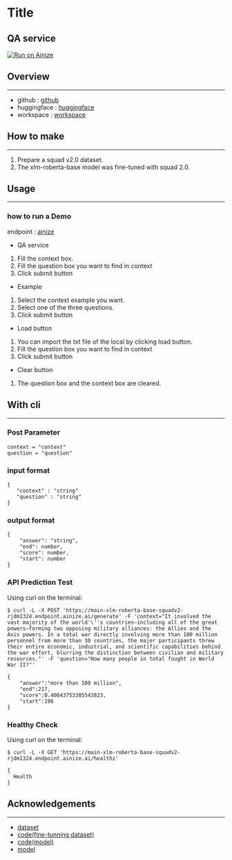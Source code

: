# Title
QA service
---
[![Run on Ainize](https://ainize.ai/images/run_on_ainize_button.svg)](https://ainize.web.app/redirect?git_repo=https://github.com/rjdm1324/xlm-roberta-base-squadv2)
## Overview
---
- github : [github](https://github.com/rjdm1324/xlm-roberta-base-squadv2)
- huggingface : [huggingface](https://huggingface.co/seongju/squadv2-xlm-roberta-base)
- workspace : [workspace](https://ainize.ai/workspace/create?imageId=hnj95592adzr02xPTqss&git=https://github.com/rjdm1324/xlm-roberta-base-squadv2-workspace)

## How to make
----
1. Prepare a squad v2.0 dataset.
2. The xlm-roberta-base model was fine-tuned with squad 2.0.

## Usage
---
### how to run a Demo


endpoint : [ainize](https://main-xlm-roberta-base-squadv2-rjdm1324.endpoint.ainize.ai/)
- QA service
1. Fill the context box.
2. Fill the question box you want to find in context
3. Click submit button
- Example
1. Select the context example you want.
2. Select one of the three questions.
3. Click submit button
- Load button
1. You can import the txt file of the local by clicking load button.
2. Fill the question box you want to find in context
3. Click submit button
- Clear button
1. The question box and the context box are cleared.


## With cli
---
### Post Parameter


```
context = "context"
question = "question"
```

### input format
```
{
   "context" : "string"
   "question" : "string"
}
```
### output format

```
{
    "answer": "string",
    "end": number,
    "score": number,
    "start": number
}
```

### API Prediction Test

Using curl on the terminal:

```
$ curl -L -X POST 'https://main-xlm-roberta-base-squadv2-rjdm1324.endpoint.ainize.ai/generate' -F 'context="It involved the vast majority of the world'\''s countries—including all of the great powers—forming two opposing military alliances: the Allies and the Axis powers. In a total war directly involving more than 100 million personnel from more than 30 countries, the major participants threw their entire economic, industrial, and scientific capabilities behind the war effort, blurring the distinction between civilian and military resources."' -F 'question="How many people in total fought in World War II?"'

{
    "answer":"more than 100 million",
    "end":217,
    "score":0.40043753385543823,
    "start":196
}

```

### Healthy Check
Using curl on the terminal:

```
$ curl -L -X GET 'https://main-xlm-roberta-base-squadv2-rjdm1324.endpoint.ainize.ai/healthz'

{
  Health
}
```

## Acknowledgements
---
* [dataset](https://rajpurkar.github.io/SQuAD-explorer/)
* [code(fine-tunning dataset)](https://huggingface.co/transformers/custom_datasets.html)
* [code(model)](https://huggingface.co/transformers/model_doc/roberta.html#robertaforquestionanswering)
* [model](https://huggingface.co/xlm-roberta-base)
